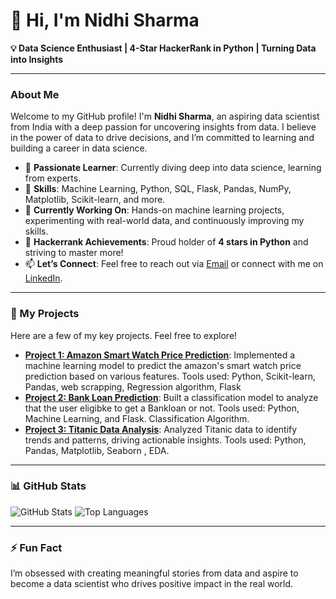 # 👋 Hi, I'm Nidhi Sharma

**💡 Data Science Enthusiast | 4-Star HackerRank in Python | Turning Data into Insights**

---

### About Me

Welcome to my GitHub profile! I'm **Nidhi Sharma**, an aspiring data scientist from India with a deep passion for uncovering insights from data. I believe in the power of data to drive decisions, and I’m committed to learning and building a career in data science.

- 👀 **Passionate Learner**: Currently diving deep into data science, learning from experts.
- 🌱 **Skills**: Machine Learning, Python, SQL, Flask, Pandas, NumPy, Matplotlib, Scikit-learn, and more.
- 🚀 **Currently Working On**: Hands-on machine learning projects, experimenting with real-world data, and continuously improving my skills.
- 💼 **Hackerrank Achievements**: Proud holder of **4 stars in Python** and striving to master more!
- 📫 **Let’s Connect**: Feel free to reach out via [Email](mailto:nidhisharma070405@gmail.com) or connect with me on [LinkedIn](https://www.linkedin.com/in/nidhi-sharma-1708b7285).

---

### 🔨 My Projects

Here are a few of my key projects. Feel free to explore!

- **[Project 1: Amazon Smart Watch Price Prediction](#)**: Implemented a machine learning model to predict the amazon's smart watch price prediction based on various features. Tools used: Python, Scikit-learn, Pandas, web scrapping, Regression algorithm, Flask
- **[Project 2: Bank Loan Prediction](#)**: Built a classification model to analyze that the user eligibke to get a Bankloan or not. Tools used: Python, Machine Learning, and Flask. Classification Algorithm.
- **[Project 3: Titanic Data Analysis](#)**: Analyzed Titanic data to identify trends and patterns, driving actionable insights. Tools used: Python, Pandas, Matplotlib, Seaborn , EDA.

---

### 📊 GitHub Stats

![GitHub Stats](https://github-readme-stats.vercel.app/api?username=nidhisharma&show_icons=true&theme=radical)
![Top Languages](https://github-readme-stats.vercel.app/api/top-langs/?username=nidhisharma&layout=compact&theme=radical)

---

### ⚡ Fun Fact

I’m obsessed with creating meaningful stories from data and aspire to become a data scientist who drives positive impact in the real world.
